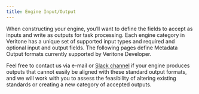 ```yaml
---
title: Engine Input/Output
---
```


When constructing your engine, you&rsquo;ll want to define the fields to accept as inputs and write as outputs for task processing. Each engine category in Veritone has a unique set of supported input types and required and optional input and output fields. The following pages define Metadata Output formats currently supported by Veritone Developer.

Feel free to contact us via e-mail or [Slack channel](https://chat.veritone.com) if your engine produces outputs that cannot easily be aligned with these standard output formats, and we will work with you to assess the feasibility of altering existing standards or creating a new category of accepted outputs.
